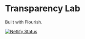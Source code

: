 
# Transparency Lab

Built with Flourish.

[![Netlify Status](https://api.netlify.com/api/v1/badges/a48ba42f-1de2-4b10-aef3-94655db59872/deploy-status)](https://app.netlify.com/sites/wonderful-pike-eda3a9/deploys)
